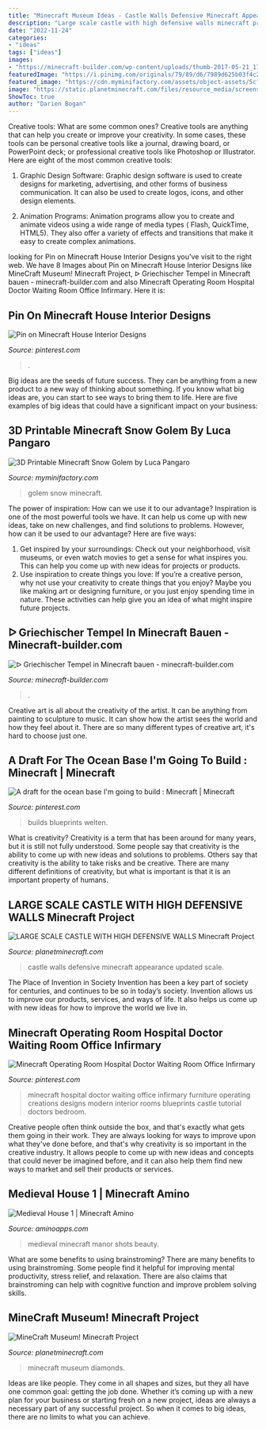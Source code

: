 ```yaml
---
title: "Minecraft Museum Ideas - Castle Walls Defensive Minecraft Appearance Updated Scale"
description: "Large scale castle with high defensive walls minecraft project"
date: "2022-11-24"
categories:
- "ideas"
tags: ["ideas"]
images:
- "https://minecraft-builder.com/wp-content/uploads/thumb-2017-05-21_17.25.53.png"
featuredImage: "https://i.pinimg.com/originals/79/89/d6/7989d625b03f4c24dfdfba5a75b9a7dc.jpg"
featured_image: "https://cdn.myminifactory.com/assets/object-assets/5cf1aea49c734/images/720X720-img-20190130-132727.jpg"
image: "https://static.planetminecraft.com/files/resource_media/screenshot/1208/2012-02-26_110520_1560764.jpg"
ShowToc: true
author: "Darien Bogan"
---
```



Creative tools: What are some common ones?
Creative tools are anything that can help you create or improve your creativity. In some cases, these tools can be personal creative tools like a journal, drawing board, or PowerPoint deck; or professional creative tools like Photoshop or Illustrator. Here are eight of the most common creative tools:
1. Graphic Design Software: Graphic design software is used to create designs for marketing, advertising, and other forms of business communication. It can also be used to create logos, icons, and other design elements.

2. Animation Programs: Animation programs allow you to create and animate videos using a wide range of media types ( Flash, QuickTime, HTML5). They also offer a variety of effects and transitions that make it easy to create complex animations.


	

		
looking for Pin on Minecraft House Interior Designs you've visit to the right web. We have 8 Images about Pin on Minecraft House Interior Designs like MineCraft Museum! Minecraft Project, ᐅ Griechischer Tempel in Minecraft bauen - minecraft-builder.com and also Minecraft Operating Room Hospital Doctor Waiting Room Office Infirmary. Here it is:
		
    
## Pin On Minecraft House Interior Designs

<img loading=lazy src="https://i.pinimg.com/originals/d8/59/44/d8594482dbf808b0fbe99db5d15cfb78.png" onerror="this.onerror=null;this.src='https://tse2.mm.bing.net/th?id=OIP.n1HcG9OwYHTL6_F64cIDuAHaFj&amp;pid=15.1';" alt="Pin on Minecraft House Interior Designs">

_Source: pinterest.com_

>. 

	

Big ideas are the seeds of future success. They can be anything from a new product to a new way of thinking about something. If you know what big ideas are, you can start to see ways to bring them to life. Here are five examples of big ideas that could have a significant impact on your business:

    
## 3D Printable Minecraft Snow Golem By Luca Pangaro

<img loading=lazy src="https://cdn.myminifactory.com/assets/object-assets/5cf1aea49c734/images/720X720-img-20190130-132727.jpg" onerror="this.onerror=null;this.src='https://tse4.mm.bing.net/th?id=OIP.50QJ6TdBYYFhzf8T4RSrpQHaHa&amp;pid=15.1';" alt="3D Printable Minecraft Snow Golem by Luca Pangaro">

_Source: myminifactory.com_

>golem snow minecraft. 

	

The power of inspiration: How can we use it to our advantage?
Inspiration is one of the most powerful tools we have. It can help us come up with new ideas, take on new challenges, and find solutions to problems. However, how can it be used to our advantage? Here are five ways: 
1) Get inspired by your surroundings: Check out your neighborhood, visit museums, or even watch movies to get a sense for what inspires you. This can help you come up with new ideas for projects or products. 
2) Use inspiration to create things you love: If you’re a creative person, why not use your creativity to create things that you enjoy? Maybe you like making art or designing furniture, or you just enjoy spending time in nature. These activities can help give you an idea of what might inspire future projects.

    
## ᐅ Griechischer Tempel In Minecraft Bauen - Minecraft-builder.com

<img loading=lazy src="https://minecraft-builder.com/wp-content/uploads/thumb-2017-05-21_17.25.53.png" onerror="this.onerror=null;this.src='https://tse1.mm.bing.net/th?id=OIP.LH29aPEl8vA1UUxVvoHNJAHaD3&amp;pid=15.1';" alt="ᐅ Griechischer Tempel in Minecraft bauen - minecraft-builder.com">

_Source: minecraft-builder.com_

>. 

	

Creative art is all about the creativity of the artist. It can be anything from painting to sculpture to music. It can show how the artist sees the world and how they feel about it. There are so many different types of creative art, it's hard to choose just one.

    
## A Draft For The Ocean Base I&#039;m Going To Build : Minecraft | Minecraft

<img loading=lazy src="https://i.pinimg.com/originals/5a/5f/da/5a5fda3460eab950ff58c02b68838985.png" onerror="this.onerror=null;this.src='https://tse4.mm.bing.net/th?id=OIP._Kh4pk4BybjrfvV1g9LehQHaEK&amp;pid=15.1';" alt="A draft for the ocean base I&#039;m going to build : Minecraft | Minecraft">

_Source: pinterest.com_

>builds blueprints welten. 

	

What is creativity?
Creativity is a term that has been around for many years, but it is still not fully understood. Some people say that creativity is the ability to come up with new ideas and solutions to problems. Others say that creativity is the ability to take risks and be creative. There are many different definitions of creativity, but what is important is that it is an important property of humans.

    
## LARGE SCALE CASTLE WITH HIGH DEFENSIVE WALLS Minecraft Project

<img loading=lazy src="http://static.planetminecraft.com/files/resource_media/screenshot/1142/2011-10-20_100547_666013.jpg" onerror="this.onerror=null;this.src='https://tse2.mm.bing.net/th?id=OIP.62NHEXy36zlfekmaXzu74QHaEW&amp;pid=15.1';" alt="LARGE SCALE CASTLE WITH HIGH DEFENSIVE WALLS Minecraft Project">

_Source: planetminecraft.com_

>castle walls defensive minecraft appearance updated scale. 

	

The Place of Invention in Society
Invention has been a key part of society for centuries, and continues to be so in today’s society. Invention allows us to improve our products, services, and ways of life. It also helps us come up with new ideas for how to improve the world we live in.

    
## Minecraft Operating Room Hospital Doctor Waiting Room Office Infirmary

<img loading=lazy src="https://i.pinimg.com/originals/79/89/d6/7989d625b03f4c24dfdfba5a75b9a7dc.jpg" onerror="this.onerror=null;this.src='https://tse4.mm.bing.net/th?id=OIP.85o31D1-uXzzz3bHkFPRIgHaHa&amp;pid=15.1';" alt="Minecraft Operating Room Hospital Doctor Waiting Room Office Infirmary">

_Source: pinterest.com_

>minecraft hospital doctor waiting office infirmary furniture operating creations designs modern interior rooms blueprints castle tutorial doctors bedroom. 

	

Creative people often think outside the box, and that's exactly what gets them going in their work. They are always looking for ways to improve upon what they've done before, and that's why creativity is so important in the creative industry. It allows people to come up with new ideas and concepts that could never be imagined before, and it can also help them find new ways to market and sell their products or services.

    
## Medieval House 1 | Minecraft Amino

<img loading=lazy src="https://pm1.narvii.com/6493/d85669474ebfd586472f6539e64e509f8995c4bb_hq.jpg" onerror="this.onerror=null;this.src='https://tse4.mm.bing.net/th?id=OIP.D6N77__AyIJS_oR-t79YkwHaFj&amp;pid=15.1';" alt="Medieval House 1 | Minecraft Amino">

_Source: aminoapps.com_

>medieval minecraft manor shots beauty. 

	

What are some benefits to using brainstroming?
There are many benefits to using brainstroming. Some people find it helpful for improving mental productivity, stress relief, and relaxation. There are also claims that brainstroming can help with cognitive function and improve problem solving skills.

    
## MineCraft Museum! Minecraft Project

<img loading=lazy src="https://static.planetminecraft.com/files/resource_media/screenshot/1208/2012-02-26_110520_1560764.jpg" onerror="this.onerror=null;this.src='https://tse3.mm.bing.net/th?id=OIP.pxMk_wYaA9TeC9IlPkeKLAHaEK&amp;pid=15.1';" alt="MineCraft Museum! Minecraft Project">

_Source: planetminecraft.com_

>minecraft museum diamonds. 

	

Ideas are like people. They come in all shapes and sizes, but they all have one common goal: getting the job done. Whether it’s coming up with a new plan for your business or starting fresh on a new project, ideas are always a necessary part of any successful project. So when it comes to big ideas, there are no limits to what you can achieve.

